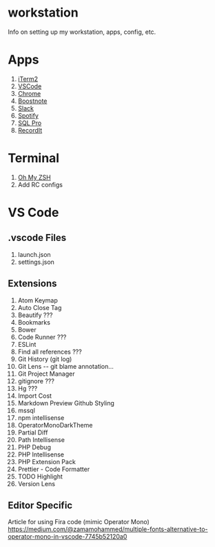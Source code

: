 # workstation
Info on setting up my workstation, apps, config, etc.

# Apps

1. [iTerm2](https://www.iterm2.com/downloads.html)
2. [VSCode](https://code.visualstudio.com/download)
3. [Chrome](https://www.google.com/chrome)
4. [Boostnote](https://boostnote.io/)
5. [Slack](https://slack.com/)
6. [Spotify](https://www.spotify.com/us/)
7. [SQL Pro](https://www.sequelpro.com/)
8. [RecordIt](http://recordit.co/)

# Terminal

 1. [Oh My ZSH](http://ohmyz.sh/)
 2. Add RC configs


# VS Code

## .vscode Files

1. launch.json
2. settings.json

## Extensions

1. Atom Keymap
2. Auto Close Tag
3. Beautify ???
4. Bookmarks
5. Bower
6. Code Runner ???
7. ESLint
8. Find all references ???
9. Git History (git log)
10. Git Lens -- git blame annotation...
11. Git Project Manager
12. gitignore ???
13. Hg ???
14. Import Cost
15. Markdown Preview Github Styling
16. mssql
17. npm intellisense
18. OperatorMonoDarkTheme
19. Partial Diff
20. Path Intellisense
21. PHP Debug
22. PHP Intellisense
23. PHP Extension Pack
24. Prettier - Code Formatter
25. TODO Highlight
26. Version Lens

## Editor Specific

Article for using Fira code (mimic Operator Mono) https://medium.com/@zamamohammed/multiple-fonts-alternative-to-operator-mono-in-vscode-7745b52120a0
